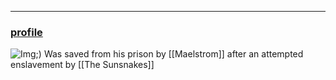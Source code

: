 ___
### [profile](https://www.dndbeyond.com/characters/83941153)

![Img](https://www.dndbeyond.com/avatars/29338/384/1581111423-83941153.jpeg?width=150&height=150&fit=crop&quality=95&auto=webp");)
Was saved from his prison by [[Maelstrom]] after an attempted enslavement by [[The Sunsnakes]]